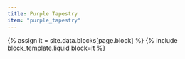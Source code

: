```yaml
---
title: Purple Tapestry
item: "purple_tapestry"
---
```


{% assign it = site.data.blocks[page.block] %}
{% include block_template.liquid block=it %}

